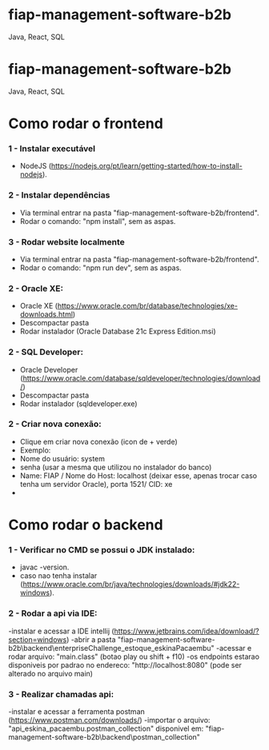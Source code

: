 # fiap-management-software-b2b
Java, React, SQL

# fiap-management-software-b2b
Java, React, SQL

# Como rodar o frontend

### 1 - Instalar executável
- NodeJS (https://nodejs.org/pt/learn/getting-started/how-to-install-nodejs).

### 2 - Instalar dependências
- Via terminal entrar na pasta "fiap-management-software-b2b/frontend".
- Rodar o comando: "npm install", sem as aspas.

### 3 - Rodar website localmente
- Via terminal entrar na pasta "fiap-management-software-b2b/frontend".
- Rodar o comando: "npm run dev", sem as aspas.

### 2 - Oracle XE:
 - Oracle XE (https://www.oracle.com/br/database/technologies/xe-downloads.html)
 - Descompactar pasta
 - Rodar instalador (Oracle Database 21c Express Edition.msi)


### 2 - SQL Developer:
 - Oracle Developer (https://www.oracle.com/database/sqldeveloper/technologies/download/)
 - Descompactar pasta
 - Rodar instalador (sqldeveloper.exe)

 ### 2 - Criar nova conexão:
 - Clique em criar nova conexão (icon de + verde)
 - Exemplo:
 - Nome do usuário: system
 - senha (usar a mesma que utilizou no instalador do banco)
 - Name: FIAP / Nome do Host: localhost (deixar esse, apenas trocar caso tenha um servidor Oracle), porta 1521/ CID: xe
 -

 # Como rodar o backend
 ### 1 - Verificar no CMD se possui o JDK instalado:
 - javac -version.
 - caso nao tenha instalar (https://www.oracle.com/br/java/technologies/downloads/#jdk22-windows).

 ### 2 - Rodar a api via IDE:
 -instalar e acessar a IDE intellij (https://www.jetbrains.com/idea/download/?section=windows)
 -abrir a pasta "fiap-management-software-b2b\backend\enterpriseChallenge_estoque_eskinaPacaembu"
 -acessar e rodar arquivo: "main.class" (botao play ou shift + f10)
 -os endpoints estarao disponiveis por padrao no endereco: "http://localhost:8080" (pode ser alterado no arquivo main)

 ### 3 - Realizar chamadas api:
 -instalar e acessar a ferramenta postman (https://www.postman.com/downloads/)
 -importar o arquivo: "api_eskina_pacaembu.postman_collection" disponivel em: "fiap-management-software-b2b\backend\postman_collection"


 